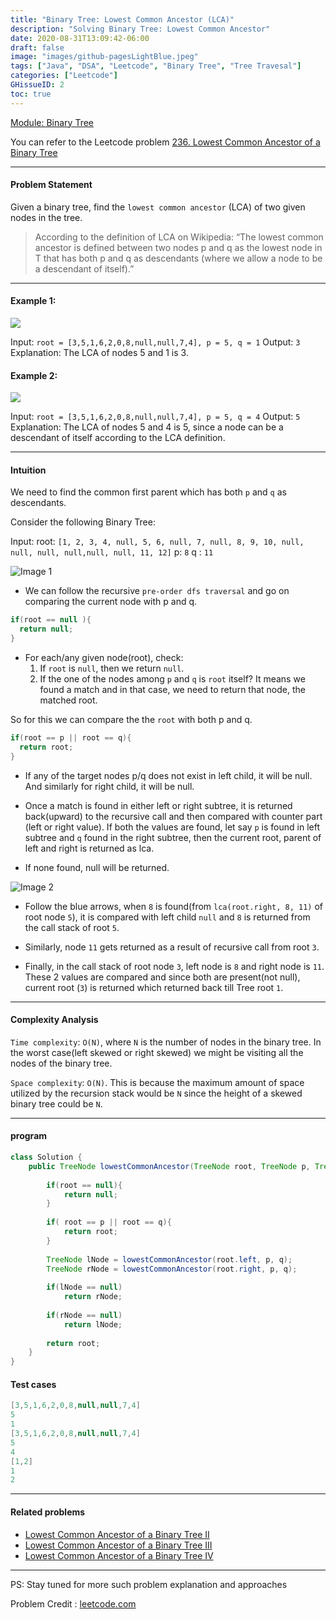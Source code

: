 ```yaml
---
title: "Binary Tree: Lowest Common Ancestor (LCA)"
description: "Solving Binary Tree: Lowest Common Ancestor"
date: 2020-08-31T13:09:42-06:00
draft: false
image: "images/github-pagesLightBlue.jpeg"
tags: ["Java", "DSA", "Leetcode", "Binary Tree", "Tree Travesal"]
categories: ["Leetcode"]
GHissueID: 2
toc: true
---
```


<u>[Module: Binary Tree](https://dev.to/ashutosh049/series/16012)</u>


You can refer to the Leetcode problem [236. Lowest Common Ancestor of a Binary Tree](https://leetcode.com/problems/lowest-common-ancestor-of-a-binary-tree/)

---
#### Problem Statement

Given a binary tree, find the `lowest common ancestor` (LCA) of two given nodes in the tree.

> According to the definition of LCA on Wikipedia: “The lowest common ancestor is defined between two nodes p and q as the lowest node in T that has both p and q as descendants (where we allow a node to be a descendant of itself).”

---
#### Example 1:

<img src="https://assets.leetcode.com/uploads/2018/12/14/binarytree.png">

Input: `root = [3,5,1,6,2,0,8,null,null,7,4], p = 5, q = 1`
Output: `3`
Explanation: The LCA of nodes 5 and 1 is 3.

#### Example 2:
<img src="https://assets.leetcode.com/uploads/2018/12/14/binarytree.png">

Input: `root = [3,5,1,6,2,0,8,null,null,7,4], p = 5, q = 4`
Output: `5`
Explanation: The LCA of nodes 5 and 4 is 5, since a node can be a descendant of itself according to the LCA definition.


---
#### Intuition

We need to find the common first parent which has both `p` and `q` as descendants.

Consider the following Binary Tree:

Input: root: `[1, 2, 3, 4, null, 5, 6, null, 7, null, 8, 9, 10, null, null, null, null,null, null, 11, 12]`
p: `8`
q : `11`

![Image 1](https://dev-to-uploads.s3.amazonaws.com/uploads/articles/75m60k49jyaqo1436722.png)

- We can follow the recursive `pre-order dfs traversal` and go on comparing the current node with p and q.

```java
if(root == null ){
  return null;
}
```

- For each/any given node(root), check:
    1. If `root` is `null`, then we return `null`.
    2. If the one of the nodes among `p` and `q` is `root` itself? It means we found a match and in that case, we need to return that node, the matched root.

So for this we can compare the the `root` with both p and q.

```java
if(root == p || root == q){
  return root;
}
```

- If any of the target nodes p/q does not exist in left child, it will be null. And similarly for right child, it will be null.

- Once a match is found in either left or right subtree, it is returned back(upward) to the recursive call and then compared with counter part (left or right value). If both the values are found, let say `p` is found in left subtree and `q` found in the right subtree, then the current root, parent of left and right is returned as lca.

- If none found, null will be returned.

![Image 2](https://dev-to-uploads.s3.amazonaws.com/uploads/articles/5s035z2ouvi7f21j9z9k.png)

- Follow the blue arrows, when `8` is found(from `lca(root.right, 8, 11)` of root node `5`), it is compared with left child `null` and `8` is returned from the call stack of root `5`.

- Similarly, node `11` gets returned as a result of recursive call from root `3`.
- Finally, in the call stack of root node `3`, left node is `8` and right node is `11`. These 2 values are compared and since both are present(not null), current root (`3`) is returned which returned back till Tree root `1`.

---
#### Complexity Analysis

`Time complexity`: `O(N)`, where `N` is the number of nodes in the binary tree. In the worst case(left skewed or right skewed) we might be visiting all the nodes of the binary tree.

`Space complexity`: `O(N)`. This is because the maximum amount of space utilized by the recursion stack would be `N` since the height of a skewed binary tree could be `N`.



---
#### program

```java
class Solution {
    public TreeNode lowestCommonAncestor(TreeNode root, TreeNode p, TreeNode q) {
        
        if(root == null){
            return null;
        }
        
        if( root == p || root == q){
            return root;
        }
        
        TreeNode lNode = lowestCommonAncestor(root.left, p, q);
        TreeNode rNode = lowestCommonAncestor(root.right, p, q);
        
        if(lNode == null)
            return rNode;
        
        if(rNode == null)
            return lNode;
        
        return root;
    }
}
```
#### Test cases
```java
[3,5,1,6,2,0,8,null,null,7,4]
5
1
[3,5,1,6,2,0,8,null,null,7,4]
5
4
[1,2]
1
2
```

---
#### Related problems
- [Lowest Common Ancestor of a Binary Tree II](https://leetcode.com/problems/lowest-common-ancestor-of-a-binary-tree-ii/)
- [Lowest Common Ancestor of a Binary Tree III](https://leetcode.com/problems/lowest-common-ancestor-of-a-binary-tree-iii/)
- [Lowest Common Ancestor of a Binary Tree IV](https://leetcode.com/problems/lowest-common-ancestor-of-a-binary-tree-iv/)

---

PS: Stay tuned for more such problem explanation and approaches

Problem Credit : [leetcode.com](https://leetcode.com/problems/lowest-common-ancestor-of-a-binary-tree/)


